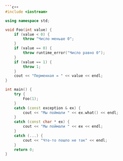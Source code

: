 ```c++
```c++
#include <iostream>

using namespace std;

void Foo(int value) {
	if (value < 0) {
		throw "Число меньше 0";
	}
	if (value == 0) {
		throw runtime_error("Число равно 0");
	}
	if (value == 1) {
		throw 1;
	}
	cout << "Перменная = " << value << endl;
}

int main() {
	try {
		Foo(1);
	}
	catch (const exception & ex) {
		cout << "Мы поймали " << ex.what() << endl;
	}
	catch (const char * ex) {
		cout << "Мы поймали " << ex << endl;
	}
	catch (...) {
		cout << "Что-то пошло не так" << endl;
	}
	return 0;
}

```